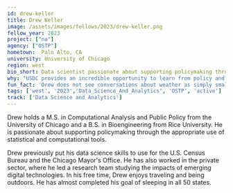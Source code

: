 ```yaml
---
id: drew-keller
title: Drew Keller
image: /assets/images/fellows/2023/drew-keller.png
fellow_year: 2023
project: ["na"]
agency: ["OSTP"]
hometown:  Palo Alto, CA
university: University of Chicago
region: west
bio_short: Data scientist passionate about supporting policymaking through the appropriate use of statistical and computational tools
why: "USDC provides an incredible opportunity to learn from policy and data experts while making a positive impact on our government."
fun_fact: 'Drew does not see conversations about weather as simply small talk — he has a strong amateur interest in meteorology and loves discussing clouds!'
tags: ['west', '2023','Data_Science_And_Analytics', 'OSTP', 'active']
track: ['Data Science and Analytics']
---
```


Drew holds a M.S. in Computational Analysis and Public Policy from the University of Chicago and a B.S. in Bioengineering from Rice University. He is passionate about supporting policymaking through the appropriate use of statistical and computational tools. 

Drew previously put his data science skills to use for the U.S. Census Bureau and the Chicago Mayor's Office. He has also worked in the private sector, where he led a research team studying the impacts of emerging digital technologies. In his free time, Drew enjoys traveling and being outdoors. He has almost completed his goal of sleeping in all 50 states.
